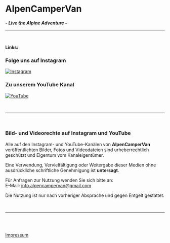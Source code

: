 # **AlpenCamperVan**  
***- Live the Alpine Adventure -***  

---

<br>

**Links:**

### Folge uns auf Instagram
[![Instagram](https://img.shields.io/badge/Instagram-%23E4405F.svg?&style=for-the-badge&logo=instagram&logoColor=white)](https://instagram.com/alpencampervan)


### Zu unserem YouTube Kanal

[![YouTube](https://img.shields.io/badge/YouTube-%23FF0000.svg?&style=for-the-badge&logo=youtube&logoColor=white)](https://www.youtube.com/@alpencampervan)


<!--[### Rabattcodes
[![Rabattcode](https://img.shields.io/badge/-Rabattcodes-%23FF5733?style=for-the-badge&logo=tag&logoColor=white)](h/rabattcodes) -->

<br>

---

<br>

### Bild- und Videorechte auf Instagram und YouTube

Alle auf den Instagram- und YouTube-Kanälen von **AlpenCamperVan** veröffentlichten Bilder, Fotos und Videodateien sind urheberrechtlich geschützt und Eigentum vom Kanaleigentümer.

Eine Verwendung, Vervielfältigung oder Weitergabe dieser Medien ohne ausdrückliche schriftliche Genehmigung ist **untersagt**.

Für Anfragen zur Nutzung wenden Sie sich bitte an:  
E-Mail: [info.alpencampervan@gmail.com](mailto:info.alpencampervan@gmail.com)  

Die Nutzung ist nur nach vorheriger Absprache und gegen Entgelt gestattet.

<br>

---

<br>
<br>

[Impressum](https://alpencampervan.github.io/impressum)
